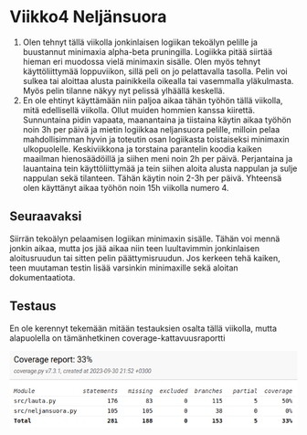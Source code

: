 # Viikko4 Neljänsuora

1. Olen tehnyt tällä viikolla jonkinlaisen logiikan tekoälyn pelille ja buustannut minimaxia alpha-beta pruningilla. Logiikka pitää siirtää hieman eri muodossa vielä minimaxin sisälle. Olen myös tehnyt käyttöliittymää
loppuviikon, sillä peli on jo pelattavalla tasolla. Pelin voi sulkea tai aloittaa alusta painikkeila oikealla tai vasemmalla yläkulmasta. Myös pelin tilanne
näkyy nyt pelissä ylhäällä keskellä.
2. En ole ehtinyt käyttämään niin paljoa aikaa tähän työhön tällä viikolla, mitä edellisellä viikolla. Ollut muiden hommien kanssa kiirettä. Sunnuntaina pidin vapaata, maanantaina ja tiistaina
käytin aikaa työhön noin 3h per päivä ja mietin logiikkaa neljansuora pelille, milloin pelaa mahdollisimman hyvin ja toteutin osan logiikasta toistaiseksi minimaxin
ulkopuolelle. Keskiviikkona ja torstaina parantelin koodia kaiken maailman hienosäädöillä ja siihen meni noin 2h per päivä. Perjantaina ja lauantaina tein
käyttöliittymää ja tein siihen aloita alusta nappulan ja sulje nappulan sekä tilanteen. Tähän käytin noin 2-3h per päivä. Yhteensä olen käyttänyt aikaa
työhön noin 15h viikolla numero 4.  

## Seuraavaksi

Siirrän tekoälyn pelaamisen logiikan minimaxin sisälle. Tähän voi mennä jonkin aikaa, mutta jos jää aikaa niin teen luultavimmin jonkinlaisen aloitusruudun tai sitten pelin päättymisruudun.
Jos kerkeen tehä kaiken, teen muutaman testin lisää varsinkin minimaxille sekä aloitan dokumentaatiota.

## Testaus

En ole kerennyt tekemään mitään testauksien osalta tällä viikolla, mutta alapuolella on tämänhetkinen coverage-kattavuusraportti

![](/kuvat/Coverage_raportti.png)
